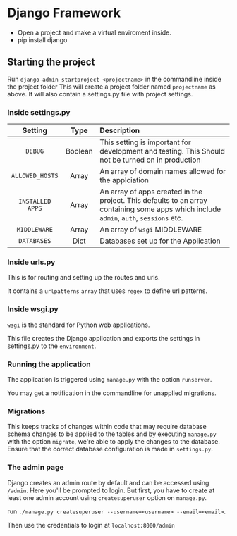 # Django Framework

- Open a project and make a virtual enviroment inside.
- pip install django

## Starting the project
Run `django-admin startproject <projectname>` in the commandline inside the project folder
This will create a project folder named `projectname` as above. It will also contain a settings.py file with project settings.


### Inside settings.py

| Setting             |Type      | Description                                           |
|:-------------------:|:--------:|:------------------------------------------------------|
| `DEBUG`             |Boolean   | This setting is important for development and testing. This Should not be turned on in production|
| `ALLOWED_HOSTS`     | Array    | An array of domain names allowed for the applciation  |
| `INSTALLED APPS`    | Array    | An array of apps created in the project. This defaults to an array containing some apps which include `admin`, `auth`, `sessions` etc.                |
| `MIDDLEWARE`        | Array    | An array of `wsgi` MIDDLEWARE                         |
| `DATABASES`         | Dict     | Databases set up for the Application                  |


### Inside urls.py
This is for routing and setting up the routes and urls.

It contains a `urlpatterns` `array` that uses `regex` to define url patterns.


### Inside wsgi.py
`wsgi` is the standard for Python web applications.

This file creates the Django application and exports the settings in settings.py to the `environment`.

### Running the application
The application is triggered using `manage.py` with the option `runserver`.

You may get a notification in the commandline for unapplied migrations.

### Migrations
This keeps tracks of changes within code that may require database schema changes to be applied to the tables and by executing `manage.py` with the option `migrate`, we're able to apply the changes to the database. Ensure that the correct database configuration is made in `settings.py`.

### The admin page
Django creates an admin route by default and can be accessed using `/admin`. Here you'll be prompted to login. But first, you have to create at least one admin account using `createsuperuser` option on `manage.py`.

run `./manage.py createsuperuser --username=<username> --email=<email>`.

Then use the credentials to login at `localhost:8000/admin`
